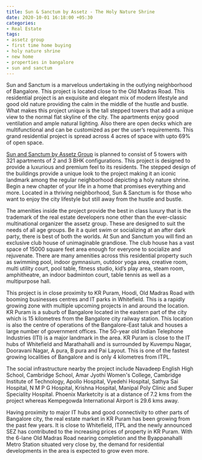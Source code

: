 ```yaml
---
title: Sun & Sanctum by Assetz - The Holy Nature Shrine
date: 2020-10-01 16:18:00 +05:30
categories:
- Real Estate
tags:
- assetz group
- first time home buying
- holy nature shrine
- new home
- properties in bangalore
- sun and sanctum
---
```



Sun and Sanctum is a marvelous undertaking in the outlying neighborhood of Bangalore. This project is located close to the Old Madras Road. This residential project is an exquisite and elegant mix of modern lifestyle and good old nature providing the calm in the middle of the hustle and bustle. What makes this project unique is the tall stepped towers that add a unique view to the normal flat skyline of the city. The apartments enjoy good ventilation and ample natural lighting. Also there are open decks which are multifunctional and can be customized as per the user’s requirements. This grand residential project is spread across 4 acres of space with upto 69% of open space.

[Sun and Sanctum by Assetz Group](https://homecapital.in/property/708/sun-&-sanctum-3.5-bhk) is planned to consist of 5 towers with 321 apartments of 2 and 3 BHK configurations. This project is designed to provide a luxurious and premium feel to its residents. The stepped design of the buildings provide a unique look to the project making it an iconic landmark among the regular neighborhood depicting a holy nature shrine. Begin a new chapter of your life in a home that promises everything and more. Located in a thriving neighborhood, Sun & Sanctum is for those who want to enjoy the city lifestyle but still away from the hustle and bustle.

The amenities inside the project provide the best in class luxury that is the trademark of the real estate developers none other than the ever-classic multinational organizer the assetz group. These are designed to suit the needs of all age groups. Be it a quiet swim or socializing at an after dark party, there is best of both the worlds. At Sun and Sanctum you will find an exclusive club house of unimaginable grandiose. The club house has a vast space of 15000 square feet area enough for everyone to socialize and rejuvenate. There are many amenities across this residential property such as swimming pool, indoor gymnasium, outdoor yoga area, creative room, multi utility court, pool table, fitness studio, kid’s play area, steam room, amphitheatre, an indoor badminton court, table tennis as well as a multipurpose hall.

This project is in close proximity to KR Puram, Hoodi, Old Madras Road with booming businesses centres and IT parks in Whitefield. This is a rapidly growing zone with multiple upcoming projects in and around the location. KR Puram is a suburb of Bangalore located in the eastern part of the city which is 15 kilometres from the Bangalore city railway station. This location is also the centre of operations of the Bangalore-East taluk and houses a large number of government offices. The 50-year old Indian Telephone Industries (ITI) is a major landmark in the area. KR Puram is close to the IT hubs of Whitefield and Marathahalli and is surrounded by Kuvempu Nagar, Dooravani Nagar, A pura, B pura and Pai Layout. This is one of the fastest growing localities of Bangalore and is only 4 kilometres from ITPL.

The social infrastructure nearby the project include Navadeep English High School, Cambridge School, Amar Jyothi Women's College, Cambridge Institute of Technology, Apollo Hospital, Vyedehi Hospital, Sathya Sai Hospital, N M P G Hospital, Krishna Hospital, Manipal Poly Clinic and Super Speciality Hospital. Phoenix Marketcity is at a distance of 7.2 kms from the project whereas Kempegowda International Airport is 29.6 kms away.

Having proximity to major IT hubs and good connectivity to other parts of Bangalore city, the real estate market in KR Puram has been growing from the past few years. It is close to Whitefield, ITPL and the newly announced SEZ has contributed to the increasing prices of property in KR Puram. With the 6-lane Old Madras Road nearing completion and the Byappanahalli Metro Station situated very close by, the demand for residential developments in the area is expected to grow even more.